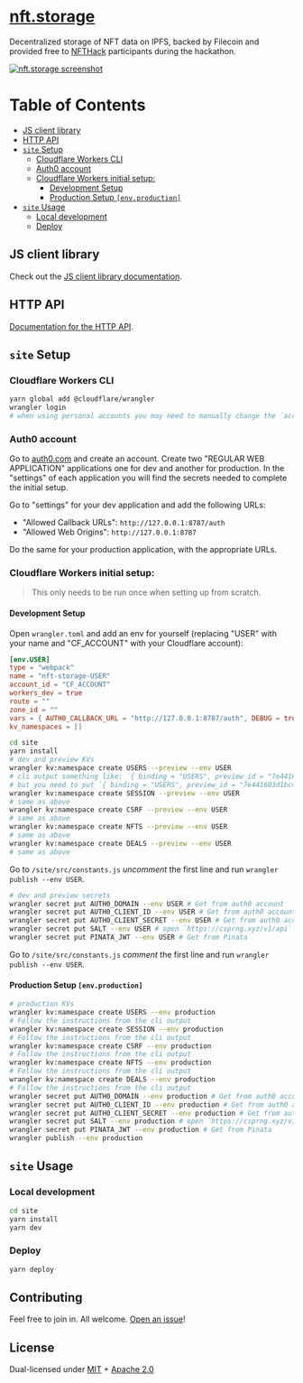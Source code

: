 # [nft.storage](https://nft.storage) <!-- omit in toc -->

Decentralized storage of NFT data on IPFS, backed by Filecoin and provided free to [NFTHack](https://nfthack.ethglobal.co/) participants during the hackathon.

<a href="https://nft.storage"><img src="https://raw.githubusercontent.com/ipfs-shipyard/nft.storage/main/screenshot.png" alt="nft.storage screenshot" /></a>

# Table of Contents <!-- omit in toc -->

- [JS client library](#js-client-library)
- [HTTP API](#http-api)
- [`site` Setup](#site-setup)
  - [Cloudflare Workers CLI](#cloudflare-workers-cli)
  - [Auth0 account](#auth0-account)
  - [Cloudflare Workers initial setup:](#cloudflare-workers-initial-setup)
    - [Development Setup](#development-setup)
    - [Production Setup `[env.production]`](#production-setup-envproduction)
- [`site` Usage](#site-usage)
  - [Local development](#local-development)
  - [Deploy](#deploy)

## JS client library

Check out the [JS client library documentation](https://github.com/ipfs-shipyard/nft.storage/tree/main/client).

## HTTP API

[Documentation for the HTTP API](https://nft.storage/api-docs).

## `site` Setup

### Cloudflare Workers CLI

```bash
yarn global add @cloudflare/wrangler
wrangler login
# when using personal accounts you may need to manually change the `account_id` inside `wrangler.toml`
```

### Auth0 account

Go to [auth0.com](https://auth0.com) and create an account. Create two "REGULAR WEB APPLICATION" applications one for dev and another for production. In the "settings" of each application you will find the secrets needed to complete the initial setup.

Go to "settings" for your dev application and add the following URLs:

- "Allowed Callback URLs": `http://127.0.0.1:8787/auth`
- "Allowed Web Origins": `http://127.0.0.1:8787`

Do the same for your production application, with the appropriate URLs.

### Cloudflare Workers initial setup:

> This only needs to be run once when setting up from scratch.

#### Development Setup

Open `wrangler.toml` and add an env for yourself (replacing "USER" with your name and "CF_ACCOUNT" with your Cloudflare account):

```toml
[env.USER]
type = "webpack"
name = "nft-storage-USER"
account_id = "CF_ACCOUNT"
workers_dev = true
route = ""
zone_id = ""
vars = { AUTH0_CALLBACK_URL = "http://127.0.0.1:8787/auth", DEBUG = true }
kv_namespaces = []
```

```bash
cd site
yarn install
# dev and preview KVs
wrangler kv:namespace create USERS --preview --env USER
# cli output something like: `{ binding = "USERS", preview_id = "7e441603d1bc4d5a87f6cecb959018e4" }`
# but you need to put `{ binding = "USERS", preview_id = "7e441603d1bc4d5a87f6cecb959018e4", id = "7e441603d1bc4d5a87f6cecb959018e4" }` inside the `kv_namespaces`.
wrangler kv:namespace create SESSION --preview --env USER
# same as above
wrangler kv:namespace create CSRF --preview --env USER
# same as above
wrangler kv:namespace create NFTS --preview --env USER
# same as above
wrangler kv:namespace create DEALS --preview --env USER
# same as above
```

Go to `/site/src/constants.js` _uncomment_ the first line and run `wrangler publish --env USER`.

```bash
# dev and preview secrets
wrangler secret put AUTH0_DOMAIN --env USER # Get from auth0 account
wrangler secret put AUTH0_CLIENT_ID --env USER # Get from auth0 account
wrangler secret put AUTH0_CLIENT_SECRET --env USER # Get from auth0 account
wrangler secret put SALT --env USER # open `https://csprng.xyz/v1/api` in the browser and use the value of `Data`
wrangler secret put PINATA_JWT --env USER # Get from Pinata
```

Go to `/site/src/constants.js` _comment_ the first line and run `wrangler publish --env USER`.

#### Production Setup `[env.production]`

```bash
# production KVs
wrangler kv:namespace create USERS --env production
# Follow the instructions from the cli output
wrangler kv:namespace create SESSION --env production
# Follow the instructions from the cli output
wrangler kv:namespace create CSRF --env production
# Follow the instructions from the cli output
wrangler kv:namespace create NFTS --env production
# Follow the instructions from the cli output
wrangler kv:namespace create DEALS --env production
# Follow the instructions from the cli output
wrangler secret put AUTH0_DOMAIN --env production # Get from auth0 account
wrangler secret put AUTH0_CLIENT_ID --env production # Get from auth0 account
wrangler secret put AUTH0_CLIENT_SECRET --env production # Get from auth0 account
wrangler secret put SALT --env production # open `https://csprng.xyz/v1/api` in the browser and use the value of `Data`
wrangler secret put PINATA_JWT --env production # Get from Pinata
wrangler publish --env production
```

## `site` Usage

### Local development

```bash
cd site
yarn install
yarn dev
```

### Deploy

```bash
yarn deploy
```

## Contributing

Feel free to join in. All welcome. [Open an issue](https://github.com/ipfs-shipyard/nft.storage/issues)!

## License

Dual-licensed under [MIT](https://github.com/ipfs-shipyard/nft.storage/blob/main/LICENSE-MIT) + [Apache 2.0](https://github.com/ipfs-shipyard/nft.storage/blob/main/LICENSE-APACHE)
